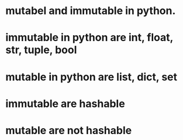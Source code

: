 <!-- Note: this docs for if i need to look back at it later about python mutable and immutable consept -->
# mutabel and immutable in python.
# immutable in python are int, float, str, tuple, bool
# mutable in python are list, dict, set
# immutable are hashable
# mutable are not hashable
